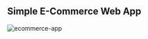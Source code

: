 ## Simple E-Commerce Web App

![ecommerce-app](https://github.com/DarisMavricc/ecommerce-app/assets/147441258/5c89a70f-b7dc-4fc1-ad32-f6ef745e0008)
